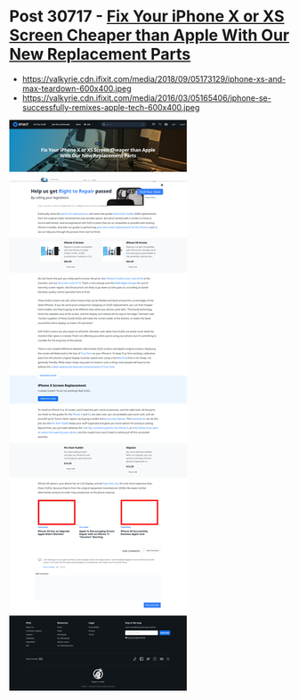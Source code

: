 # Post 30717 - [Fix Your iPhone X or XS Screen Cheaper than Apple With Our New Replacement Parts](https://www.ifixit.com/News/30717/fix-your-iphone-x-or-xs-screen-cheaper-than-apple-with-our-new-replacement-parts)

- https://valkyrie.cdn.ifixit.com/media/2018/09/05173129/iphone-xs-and-max-teardown-600x400.jpeg
- https://valkyrie.cdn.ifixit.com/media/2016/03/05165406/iphone-se-successfully-remixes-apple-tech-600x400.jpeg

![screencap](screenshots/4543a5d0-399d-41f5-b8fb-f66aa7ffd447.png)
